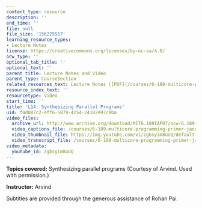 ```yaml
---
content_type: resource
description: ''
end_time: ''
file: null
file_size: '156225517'
learning_resource_types:
- Lecture Notes
license: https://creativecommons.org/licenses/by-nc-sa/4.0/
ocw_type: ''
optional_tab_title: ''
optional_text: ''
parent_title: Lecture Notes and Video
parent_type: CourseSection
related_resources_text: Lecture Notes ([PDF](/courses/6-189-multicore-programming-primer-january-iap-2007/resources/lec14bluespec))
resource_index_text: ''
resourcetype: Video
start_time: ''
title: 'L14: Synthesizing Parallel Programs'
uid: f4d087c2-eff6-5879-4c54-24182e97c9ba
video_files:
  archive_url: http://www.archive.org/download/MIT6.189IAP07/ocw-6.189-iap07-lec14_300k.mp4
  video_captions_file: /courses/6-189-multicore-programming-primer-january-iap-2007/a902b1a0b53052d986b6628dfc49b651_zgbsyim8uUQ.vtt
  video_thumbnail_file: https://img.youtube.com/vi/zgbsyim8uUQ/default.jpg
  video_transcript_file: /courses/6-189-multicore-programming-primer-january-iap-2007/654b56db1405e975304cabcc83b180ee_zgbsyim8uUQ.pdf
video_metadata:
  youtube_id: zgbsyim8uUQ
---
```


**Topics covered:** Synthesizing parallel programs (Courtesy of Arvind. Used with permission.)

**Instructor:** Arvind

Subtitles are provided through the generous assistance of Rohan Pai.

